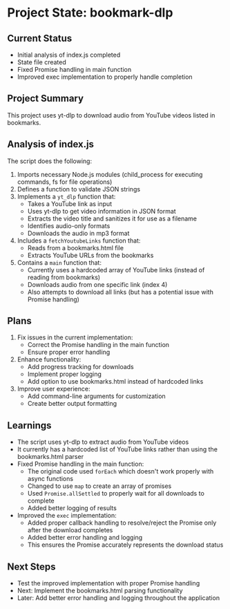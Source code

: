 # Project State: bookmark-dlp

## Current Status
- Initial analysis of index.js completed
- State file created
- Fixed Promise handling in main function
- Improved exec implementation to properly handle completion

## Project Summary
This project uses yt-dlp to download audio from YouTube videos listed in bookmarks.

## Analysis of index.js
The script does the following:
1. Imports necessary Node.js modules (child_process for executing commands, fs for file operations)
2. Defines a function to validate JSON strings
3. Implements a `yt_dlp` function that:
   - Takes a YouTube link as input
   - Uses yt-dlp to get video information in JSON format
   - Extracts the video title and sanitizes it for use as a filename
   - Identifies audio-only formats
   - Downloads the audio in mp3 format
4. Includes a `fetchYoutubeLinks` function that:
   - Reads from a bookmarks.html file
   - Extracts YouTube URLs from the bookmarks
5. Contains a `main` function that:
   - Currently uses a hardcoded array of YouTube links (instead of reading from bookmarks)
   - Downloads audio from one specific link (index 4)
   - Also attempts to download all links (but has a potential issue with Promise handling)

## Plans
1. Fix issues in the current implementation:
   - Correct the Promise handling in the main function
   - Ensure proper error handling
2. Enhance functionality:
   - Add progress tracking for downloads
   - Implement proper logging
   - Add option to use bookmarks.html instead of hardcoded links
3. Improve user experience:
   - Add command-line arguments for customization
   - Create better output formatting

## Learnings
- The script uses yt-dlp to extract audio from YouTube videos
- It currently has a hardcoded list of YouTube links rather than using the bookmarks.html parser
- Fixed Promise handling in the main function:
  - The original code used `forEach` which doesn't work properly with async functions
  - Changed to use `map` to create an array of promises
  - Used `Promise.allSettled` to properly wait for all downloads to complete
  - Added better logging of results
- Improved the `exec` implementation:
  - Added proper callback handling to resolve/reject the Promise only after the download completes
  - Added better error handling and logging
  - This ensures the Promise accurately represents the download status

## Next Steps
- Test the improved implementation with proper Promise handling
- Next: Implement the bookmarks.html parsing functionality
- Later: Add better error handling and logging throughout the application

